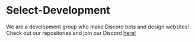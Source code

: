 # Select-Development
We are a development group who make Discord bots and design websites! Check out our repositories and join our Discord [here!](https://dylster.dev/invite/support)
